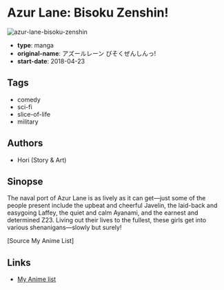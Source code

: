 # Azur Lane: Bisoku Zenshin!

![azur-lane-bisoku-zenshin](https://cdn.myanimelist.net/images/manga/3/220962.jpg)

-   **type**: manga
-   **original-name**: アズールレーン びそくぜんしんっ!
-   **start-date**: 2018-04-23

## Tags

-   comedy
-   sci-fi
-   slice-of-life
-   military

## Authors

-   Hori (Story & Art)

## Sinopse

The naval port of Azur Lane is as lively as it can get—just some of the people present include the upbeat and cheerful Javelin, the laid-back and easygoing Laffey, the quiet and calm Ayanami, and the earnest and determined Z23. Living out their lives to the fullest, these girls get into various shenanigans—slowly but surely!

[Source My Anime List]

## Links

-   [My Anime list](https://myanimelist.net/manga/115955/Azur_Lane__Bisoku_Zenshin)
